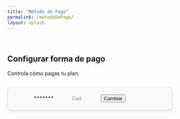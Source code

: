 ```yaml
---
title: "Método de Pago"
permalink: /metodoDePago/
layout: splash
---
```


<script src="https://js.stripe.com/v3/"></script>
<style>
/* Container styling */
.wrap {
    max-width: 1000px;
    margin-left: auto;
    margin-right: auto;
}

/* Payment details box styling */
.payment-details {
    padding: 20px;
    border: 1px solid #ddd;
    border-radius: 10px;
    background: #f9f9f9;
    display: flex;
    align-items: center;
    justify-content: flex-start;
    gap: 15px;
    box-shadow: 0 4px 8px rgba(0, 0, 0, 0.1);
    max-width: 80%;
    margin: 2em 0;
    transition: box-shadow 0.3s;
}

.payment-details:hover {
    box-shadow: 0 6px 12px rgba(0, 0, 0, 0.15);
}

/* Icon styling */
.payment-icon {
    width: 60px;
    border: 1px solid #ddd;
    border-radius: 10px;
    background-size: cover;
    background-position: center;
    background-repeat: no-repeat;
    padding: 10px;
    margin: 0.5em 1em;
}

/* Payment text styling */
.payment-info {
    display: flex;
    gap: 50px;
    align-items: center;
}

.payment-info p {
    margin: 0;
    color: #444;
    font-size: 1.1em;
}

.payment-info .expiry {
    color: #888;
    font-size: 0.9em;
}

/* Overlay styling */
.modal-overlay {
  position: fixed;
  top: 0;
  left: 0;
  width: 100%;
  height: 100%;
  background: rgba(0, 0, 0, 0.5);
  z-index: 1000;
  display: none;
}

/* Modal styling */
.payment-modal {
  position: fixed;
  top: 50%;
  left: 50%;
  transform: translate(-50%, -50%);
  background: #fff;
  padding: 30px;
  border-radius: 10px;
  box-shadow: 0 8px 16px rgba(0, 0, 0, 0.3);
  z-index: 1001;
  width: 600px;
  max-width: 90%;
}

/* Error styling */
.card-errors {
  color: #e63946;
  font-size: 0.9em;
  margin-top: 10px;
}

/* Button styling */
.submit-button {
  background-color: #007bff;
  color: #fff;
  padding: 10px 20px;
  font-size: 1em;
  border: none;
  border-radius: 5px;
  cursor: pointer;
  margin-top: 20px;
  transition: background-color 0.3s;
}

.submit-button:hover {
  background-color: #0056b3;
}

/* Responsive styling for smaller screens */
@media (max-width: 600px) {
  .payment-modal {
    padding: 20px;
    width: 90%;
  }
}
</style>

<div class="wrap">
  <h2 style="margin-top: 3em;">Configurar forma de pago</h2>
  <p>Controla cómo pagas tu plan.</p>

  <div class="payment-details">
    <img id="payment-icon" class="payment-icon" src="" alt="Payment Method Icon" style="display: none;">
    <div class="payment-info">
      <p><strong><span id="payment-type"></span></strong></p>
      <p>*******<span id="payment-last4"></span></p>
      <p class="expiry">Cad. <span id="payment-expiry"></span></p>
      <button onclick="openUpdatePaymentModal()">Cambiar</button>
    </div>
  </div>

  <div class="modal-overlay" id="overlay"></div>
  <div class="payment-modal" id="update-payment-modal" style="display: none;">
    <form id="payment-form">
      <div id="card-element"><!-- Stripe card input --></div>
      <div class="card-errors" id="card-errors" role="alert"></div> <!-- For displaying card errors -->
      <button type="submit" class="submit-button">Guardar</button>
    </form>
  </div>
</div>

<script>
  function fetchPaymentMethod(email) {
    fetch('/.netlify/functions/server', {
      method: 'POST',
      headers: { 'Content-Type': 'application/json' },
      body: JSON.stringify({ action: 'get_payment_method', email: email })
    })
    .then(response => response.json())
    .then(data => {
      if (data && data.paymentMethod) {
        const paymentTypeElement = document.getElementById('payment-type');
        const paymentLast4Element = document.getElementById('payment-last4');
        const paymentExpiryElement = document.getElementById('payment-expiry');
        const paymentIconElement = document.getElementById('payment-icon');

        const brand = data.paymentMethod.card.brand || 'Desconocido';
        paymentTypeElement.textContent = brand.charAt(0).toUpperCase() + brand.slice(1);
        paymentLast4Element.textContent = data.paymentMethod.card.last4;
        paymentExpiryElement.textContent = data.paymentMethod.card.exp_month + '/' + data.paymentMethod.card.exp_year;

        // Display the correct icon based on the payment type
        if (brand === 'visa') {
            paymentIconElement.src = "/assets/images/visa.png";
        } else if (brand === 'mastercard') {
            paymentIconElement.src = "/assets/images/mastercard.jpg";
        } else {
            paymentIconElement.src = "";
        }

        paymentIconElement.style.display = paymentIconElement.src ? "block" : "none";
      } else {
        console.error('Error fetching payment method:', data.error);
      }
    })
    .catch(error => console.error('Error:', error));
  }

  let userEmail = "";
  netlifyIdentity.on('login', user => {
    userEmail = user.email;
    fetchPaymentMethod(user.email);
  });

  async function openUpdatePaymentModal() {
    document.getElementById('overlay').style.display = 'block';
    document.getElementById('update-payment-modal').style.display = 'block';

    const response = await fetch('/.netlify/functions/server', {
      method: 'POST',
      headers: { 'Content-Type': 'application/json' },
      body: JSON.stringify({ action: 'create_setup_intent', email: userEmail })
    });

    const { clientSecret } = await response.json();
    setupStripeElements(clientSecret);
  }

  function closeUpdatePaymentModal() {
    document.getElementById('overlay').style.display = 'none';
    document.getElementById('update-payment-modal').style.display = 'none';
  }

  document.getElementById('overlay').onclick = closeUpdatePaymentModal;

  function setupStripeElements(clientSecret) {
    const stripe = Stripe('pk_test_51OmfAYE2UvP4xcDs92nWGG93clovJ2N6OBjuvPv9k26lrUnU0VDdS4ra32km006KbVhlHGygobi4SQpTbpBTeyGa00FwesDfwo');

    const elements = stripe.elements({ clientSecret });
    const cardElement = elements.create('card', {
      style: {
        base: {
          fontSize: '16px',
          color: '#32325d',
          '::placeholder': { color: '#aab7c4' }
        },
        invalid: { color: '#e63946' }
      }
    });
    
    cardElement.mount('#card-element');

    document.getElementById('payment-form').addEventListener('submit', async (event) => {
      event.preventDefault();

      const { setupIntent, error } = await stripe.confirmCardSetup(clientSecret, {
        payment_method: { card: cardElement }
      });

      if (error) {
        document.getElementById('card-errors').textContent = error.message;
      } else {
        alert('Método de pago actualizado con éxito');
        closeUpdatePaymentModal();
      }
    });
  }
</script>
